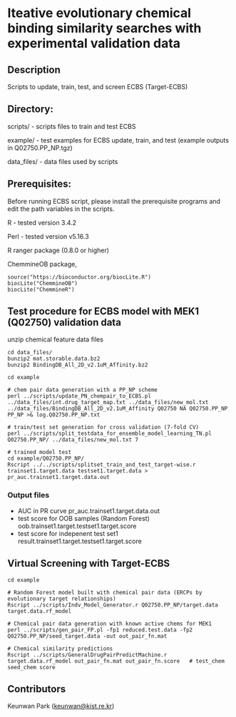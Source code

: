# Iteative evolutionary chemical binding similarity searches with experimental validation data 

## Description
Scripts to update, train, test, and screen ECBS (Target-ECBS)


## Directory: 
scripts/ - scripts files to train and test ECBS 

example/ - test examples for ECBS update, train, and test (example outputs in Q02750.PP_NP.tgz)

data_files/ - data files used by scripts


## Prerequisites: 
Before running ECBS script, please install the prerequisite programs and edit the path variables in the scripts. 

R - tested version 3.4.2

Perl - tested version v5.16.3 

R ranger package (0.8.0 or higher)

ChemmineOB package, 
```
source("https://bioconductor.org/biocLite.R")
biocLite("ChemmineOB") 
biocLite("ChemmineR")
```

## Test procedure for ECBS model with MEK1 (Q02750) validation data
unzip chemical feature data files 
```
cd data_files/
bunzip2 mat.storable.data.bz2
bunzip2 BindingDB_All_2D_v2.1uM_Affinity.bz2
```

```
cd example

# chem pair data generation with a PP_NP scheme 
perl ../scripts/update_PN_chempair_to_ECBS.pl ../data_files/int.drug_target_map.txt ../data_files/new_mol.txt ../data_files/BindingDB_All_2D_v2.1uM_Affinity Q02750 NA Q02750.PP_NP PP_NP >& log.Q02750.PP_NP.txt

# train/test set generation for cross validation (7-fold CV)
perl ../scripts/split_testdata_for_ensemble_model_learning_TN.pl Q02750.PP_NP/ ../data_files/new_mol.txt 7

# trained model test 
cd example/Q02750.PP_NP/
Rscript ../../scripts/splitset_train_and_test_target-wise.r trainset1.target.data testset1.target.data > pr_auc.trainset1.target.data.out
```

### Output files 
* AUC in PR curve
pr_auc.trainset1.target.data.out
* test score for OOB samples (Random Forest)
oob.trainset1.target.testset1.target.score
* test score for indepenent test set1 
result.trainset1.target.testset1.target.score

## Virtual Screening with Target-ECBS 
```
cd example

# Random Forest model built with chemical pair data (ERCPs by evolutionary target relationships)
Rscript ../scripts/Indv_Model_Generator.r Q02750.PP_NP/target.data target.data.rf_model

# Chemical pair data generation with known active chems for MEK1
perl ../scripts/gen_pair_FP.pl -fp1 reduced.test.data -fp2 Q02750.PP_NP/seed_target.data -out out_pair_fn.mat 

# Chemical similarity predictions
Rscript ../scripts/GeneralDrugPairPredictMachine.r target.data.rf_model out_pair_fn.mat out_pair_fn.score	# test_chem seed_chem score 
```

## Contributors
Keunwan Park (keunwan@kist.re.kr)

